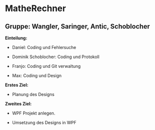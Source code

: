 # MatheRechner
## Gruppe: Wangler, Saringer, Antic, Schoblocher

**Einteilung:**

* Daniel: Coding und Fehlersuche

* Dominik Schoblocher: Coding und Protokoll

* Franjo: Coding und Git verwaltung 

* Max: Coding und Design

**Erstes Ziel:**

* Planung des Designs

**Zweites Ziel:**

* WPF Projekt anlegen.

* Umsetzung des Designs in WPF
